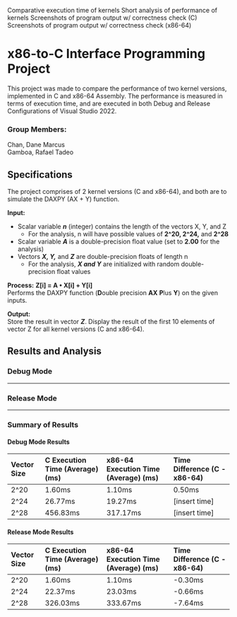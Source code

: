 Comparative execution time of kernels
Short analysis of performance of kernels
Screenshots of program output w/ correctness check (C)
Screenshots of program output w/ correctness check (x86-64)

# x86-to-C Interface Programming Project
This project was made to compare the performance of two kernel versions, implemented in C and x86-64 Assembly. The performance is measured in terms of execution time, and are executed in both Debug and Release Configurations of Visual Studio 2022.
### Group Members:
Chan, Dane Marcus  
Gamboa, Rafael Tadeo  

## Specifications
The project comprises of 2 kernel versions (C and x86-64), and both are to simulate the DAXPY (AX + Y) function. 

**Input:**
- Scalar variable **_n_** (integer) contains the length of the vectors X, Y, and Z
  - For the analysis, n will have possible values of **2^20, 2^24,** and **2^28**
- Scalar variable **_A_** is a double-precision float value (set to **2.00** for the analysis)
- Vectors **_X, Y,_** and **_Z_** are double-precision floats of length n
  - For the analysis, **_X and Y_** are initialized with random double-precision float values
  
**Process:** **Z[i] = A • X[i] + Y[i]**  
Performs the DAXPY function (**D**ouble precision **AX** **P**lus **Y**) on the given inputs.

**Output:**  
Store the result in vector **_Z_**. Display the result of the first 10 elements of vector Z for all kernel versions (C and x86-64).  

## Results and Analysis
### Debug Mode

---------------------
### Release Mode

---------------------
### Summary of Results
#### Debug Mode Results
| Vector Size | C Execution Time (Average) (ms) | x86-64 Execution Time (Average) (ms) | Time Difference (C - x86-64) |
| :---------- | :------------------------------ | :----------------------------------- | :-------------- |
| 2^20        | 1.60ms                   |  1.10ms                       | 0.50ms   |
| 2^24        | 26.77ms                   |  19.27ms                       | [insert time]   |
| 2^28        | 456.83ms                   |  317.17ms                       | [insert time]   |


#### Release Mode Results
| Vector Size | C Execution Time (Average) (ms) | x86-64 Execution Time (Average) (ms) | Time Difference (C - x86-64) |
| :---------- | :------------------------------ | :----------------------------------- | :--------------------------- |
| 2^20        | 1.60ms                   |  1.10ms                       | -0.30ms   |
| 2^24        | 22.37ms                   |  23.03ms                       | -0.66ms   |
| 2^28        | 326.03ms                   |  333.67ms                       | -7.64ms  |
